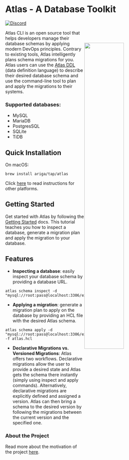 
# Atlas -  A Database Toolkit
[![Discord](https://img.shields.io/discord/930720389120794674?label=discord&logo=discord&style=flat-square&logoColor=white)](https://discord.gg/zZ6sWVg6NT)

<img width="50%" align="right" style="display: block; margin:40px auto;"
     src="https://atlasgo.io/uploads/images/gopher.png"/>

Atlas CLI is an open source tool that helps developers manage their database schemas by applying modern DevOps principles. Contrary to existing tools, Atlas intelligently plans schema migrations for you. Atlas users can use the [Atlas DDL](https://atlasgo.io/ddl/intro#hcl) (data definition language) to describe their desired database schema and use the command-line tool to plan and apply the migrations to their systems.

### Supported databases: 
* MySQL
* MariaDB
* PostgresSQL
* SQLite
* TiDB

## Quick Installation

On macOS:

```shell
brew install ariga/tap/atlas
```

Click [here](https://atlasgo.io/cli/getting-started/setting-up) to read instructions for other platforms.

## Getting Started
Get started with Atlas by following the [Getting Started](https://atlasgo.io/cli/getting-started/setting-up) docs. 
This tutorial teaches you how to inspect a database, generate a migration plan and apply the migration to your database.

## Features
- **Inspecting a database**: easily inspect your database schema by providing a database URL.  
```shell
atlas schema inspect -d "mysql://root:pass@localhost:3306/example"
```
- **Applying a migration**: generate a migration plan to apply on the database by providing an HCL file with the desired Atlas schema.
```shell
atlas schema apply -d "mysql://root:pass@localhost:3306/example" -f atlas.hcl
```
- **Declarative Migrations vs. Versioned Migrations**: Atlas offers two workflows. Declarative migrations allow the user to provide a desired state and Atlas gets the schema there instantly (simply using inspect and apply commands). Alternatively, declarative migrations are explicitly defined and assigned a version. Atlas can then bring a schema to the desired version by following the migrations between the current version and the specified one.

### About the Project
Read more about the motivation of the project [here](https://atlasgo.io/blog/2021/11/25/meet-atlas).
